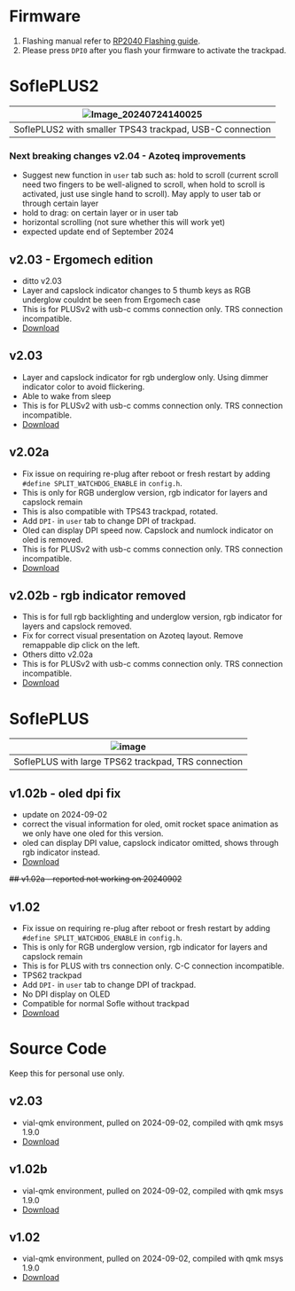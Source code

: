 # Firmware
1. Flashing manual refer to [RP2040 Flashing guide](https://github.com/superxc3/xcmkb/blob/main/list%20of%20items/list%20of%20keyboards/60percent/sofle/sofleplus/flashingboard.md).
2. Please press `DPI0` after you flash your firmware to activate the trackpad.


# SoflePLUS2
|![Image_20240724140025](https://github.com/user-attachments/assets/7db5fc4e-b2d2-4977-9250-ff7491b30f86)|
|:--:|
|SoflePLUS2 with smaller TPS43 trackpad, USB-C connection|

### Next breaking changes v2.04 - Azoteq improvements
- Suggest new function in `user` tab such as: hold to scroll (current scroll need two fingers to be well-aligned to scroll, when hold to scroll is activated, just use single hand to scroll). May apply to user tab or through certain layer
- hold to drag: on certain layer or in user tab
- horizontal scrolling (not sure whether this will work yet)
- expected update end of September 2024

## v2.03 - Ergomech edition
- ditto v2.03
- Layer and capslock indicator changes to 5 thumb keys as RGB underglow couldnt be seen from Ergomech case
- This is for PLUSv2 with usb-c comms connection only. TRS connection incompatible.
- [Download](https://drive.google.com/file/d/1uCtHUZd_OpgFgbz7Knq8WT9mL4aBS1Ek/view?usp=drive_link)

## v2.03 
- Layer and capslock indicator for rgb underglow only. Using dimmer indicator color to avoid flickering.
- Able to wake from sleep
- This is for PLUSv2 with usb-c comms connection only. TRS connection incompatible.
- [Download](https://drive.google.com/file/d/1c0jsC7wQanfzKTrb11KxgmNjGjE4YRMC/view?usp=sharing)

## v2.02a 
- Fix issue on requiring re-plug after reboot or fresh restart by adding `#define SPLIT_WATCHDOG_ENABLE` in `config.h`.
- This is only for RGB underglow version, rgb indicator for layers and capslock remain
- This is also compatible with TPS43 trackpad, rotated.
- Add `DPI-` in `user` tab to change DPI of trackpad.
- Oled can display DPI speed now. Capslock and numlock indicator on oled is removed.
- This is for PLUSv2 with usb-c comms connection only. TRS connection incompatible.
- [Download](https://drive.google.com/file/d/1DG-7HxZxbw7_mIyUtNQ17sIe1OhCStHt/view?usp=drive_link)

## v2.02b - rgb indicator removed
- This is for full rgb backlighting and underglow version, rgb indicator for layers and capslock removed.
- Fix for correct visual presentation on Azoteq layout. Remove remappable dip click on the left.
- Others ditto v2.02a
- This is for PLUSv2 with usb-c comms connection only. TRS connection incompatible.
- [Download](https://drive.google.com/file/d/1CPBPp-_daynmbj_SM6n5wjifNQDMn945/view?usp=drive_link)

# SoflePLUS
|![image](https://github.com/user-attachments/assets/4bb93a8d-2606-4aae-afc8-74f1cbea852c)|
|:--:|
|SoflePLUS with large TPS62 trackpad, TRS connection|

## v1.02b - oled dpi fix
- update on 2024-09-02
- correct the visual information for oled, omit rocket space animation as we only have one oled for this version.
- oled can display DPI value, capslock indicator omitted, shows through rgb indicator instead.
- [Download](https://drive.google.com/file/d/1m-1oIWS8lbtKk6Lv-TwTBI517SpusS6L/view?usp=drive_link)

~~## v1.02a - reported not working on 20240902~~

## v1.02
- Fix issue on requiring re-plug after reboot or fresh restart by adding `#define SPLIT_WATCHDOG_ENABLE` in `config.h`.
- This is only for RGB underglow version, rgb indicator for layers and capslock remain
- This is for PLUS with trs connection only. C-C connection incompatible.
- TPS62 trackpad
- Add `DPI-` in `user` tab to change DPI of trackpad.
- No DPI display on OLED
- Compatible for normal Sofle without trackpad
- [Download](https://drive.google.com/file/d/1Rhh3cRpNw75QYf8Do9ucuipwj_ymHcOp/view?usp=drive_link)


  
# Source Code
Keep this for personal use only. 

## v2.03 
- vial-qmk environment, pulled on 2024-09-02, compiled with qmk msys 1.9.0
- [Download](https://drive.google.com/drive/folders/1OM-pccKEOvNtJggC9Q17KyIiNZYJbKfr?usp=drive_link)

## v1.02b
- vial-qmk environment, pulled on 2024-09-02, compiled with qmk msys 1.9.0
- [Download](https://drive.google.com/drive/folders/1XHns0GvEJjhrjjdFua79qMDN-CcppcxN?usp=drive_link)

## v1.02
- vial-qmk environment, pulled on 2024-09-02, compiled with qmk msys 1.9.0
- [Download](https://drive.google.com/drive/folders/1XHns0GvEJjhrjjdFua79qMDN-CcppcxN?usp=drive_link)


